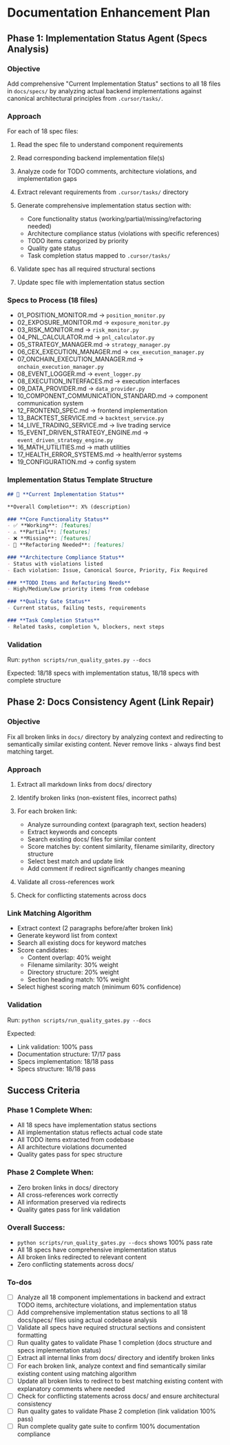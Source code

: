 <!-- cbd9bf82-4564-4818-bcee-a94f5815ea02 563dc7c7-67ec-49ed-9579-a4d63e480a3e -->
# Documentation Enhancement Plan

## Phase 1: Implementation Status Agent (Specs Analysis)

### Objective

Add comprehensive "Current Implementation Status" sections to all 18 files in `docs/specs/` by analyzing actual backend implementations against canonical architectural principles from `.cursor/tasks/`.

### Approach

For each of 18 spec files:

1. Read the spec file to understand component requirements
2. Read corresponding backend implementation file(s)
3. Analyze code for TODO comments, architecture violations, and implementation gaps
4. Extract relevant requirements from `.cursor/tasks/` directory
5. Generate comprehensive implementation status section with:

   - Core functionality status (working/partial/missing/refactoring needed)
   - Architecture compliance status (violations with specific references)
   - TODO items categorized by priority
   - Quality gate status
   - Task completion status mapped to `.cursor/tasks/`

6. Validate spec has all required structural sections
7. Update spec file with implementation status section

### Specs to Process (18 files)

- 01_POSITION_MONITOR.md → `position_monitor.py`
- 02_EXPOSURE_MONITOR.md → `exposure_monitor.py`
- 03_RISK_MONITOR.md → `risk_monitor.py`
- 04_PNL_CALCULATOR.md → `pnl_calculator.py`
- 05_STRATEGY_MANAGER.md → `strategy_manager.py`
- 06_CEX_EXECUTION_MANAGER.md → `cex_execution_manager.py`
- 07_ONCHAIN_EXECUTION_MANAGER.md → `onchain_execution_manager.py`
- 08_EVENT_LOGGER.md → `event_logger.py`
- 08_EXECUTION_INTERFACES.md → execution interfaces
- 09_DATA_PROVIDER.md → `data_provider.py`
- 10_COMPONENT_COMMUNICATION_STANDARD.md → component communication system
- 12_FRONTEND_SPEC.md → frontend implementation
- 13_BACKTEST_SERVICE.md → `backtest_service.py`
- 14_LIVE_TRADING_SERVICE.md → live trading service
- 15_EVENT_DRIVEN_STRATEGY_ENGINE.md → `event_driven_strategy_engine.py`
- 16_MATH_UTILITIES.md → math utilities
- 17_HEALTH_ERROR_SYSTEMS.md → health/error systems
- 19_CONFIGURATION.md → config system

### Implementation Status Template Structure

```markdown
## 🔧 **Current Implementation Status**

**Overall Completion**: X% (description)

### **Core Functionality Status**
- ✅ **Working**: [features]
- ⚠️ **Partial**: [features]
- ❌ **Missing**: [features]
- 🔄 **Refactoring Needed**: [features]

### **Architecture Compliance Status**
- Status with violations listed
- Each violation: Issue, Canonical Source, Priority, Fix Required

### **TODO Items and Refactoring Needs**
- High/Medium/Low priority items from codebase

### **Quality Gate Status**
- Current status, failing tests, requirements

### **Task Completion Status**
- Related tasks, completion %, blockers, next steps
```

### Validation

Run: `python scripts/run_quality_gates.py --docs`

Expected: 18/18 specs with implementation status, 18/18 specs with complete structure

## Phase 2: Docs Consistency Agent (Link Repair)

### Objective

Fix all broken links in `docs/` directory by analyzing context and redirecting to semantically similar existing content. Never remove links - always find best matching target.

### Approach

1. Extract all markdown links from docs/ directory
2. Identify broken links (non-existent files, incorrect paths)
3. For each broken link:

   - Analyze surrounding context (paragraph text, section headers)
   - Extract keywords and concepts
   - Search existing docs/ files for similar content
   - Score matches by: content similarity, filename similarity, directory structure
   - Select best match and update link
   - Add comment if redirect significantly changes meaning

4. Validate all cross-references work
5. Check for conflicting statements across docs

### Link Matching Algorithm

- Extract context (2 paragraphs before/after broken link)
- Generate keyword list from context
- Search all existing docs for keyword matches
- Score candidates:
  - Content overlap: 40% weight
  - Filename similarity: 30% weight
  - Directory structure: 20% weight
  - Section heading match: 10% weight
- Select highest scoring match (minimum 60% confidence)

### Validation

Run: `python scripts/run_quality_gates.py --docs`

Expected:

- Link validation: 100% pass
- Documentation structure: 17/17 pass
- Specs implementation: 18/18 pass
- Specs structure: 18/18 pass

## Success Criteria

### Phase 1 Complete When:

- All 18 specs have implementation status sections
- All implementation status reflects actual code state
- All TODO items extracted from codebase
- All architecture violations documented
- Quality gates pass for spec structure

### Phase 2 Complete When:

- Zero broken links in docs/ directory
- All cross-references work correctly
- All information preserved via redirects
- Quality gates pass for link validation

### Overall Success:

- `python scripts/run_quality_gates.py --docs` shows 100% pass rate
- All 18 specs have comprehensive implementation status
- All broken links redirected to relevant content
- Zero conflicting statements across docs/

### To-dos

- [ ] Analyze all 18 component implementations in backend and extract TODO items, architecture violations, and implementation status
- [ ] Add comprehensive implementation status sections to all 18 docs/specs/ files using actual codebase analysis
- [ ] Validate all specs have required structural sections and consistent formatting
- [ ] Run quality gates to validate Phase 1 completion (docs structure and specs implementation status)
- [ ] Extract all internal links from docs/ directory and identify broken links
- [ ] For each broken link, analyze context and find semantically similar existing content using matching algorithm
- [ ] Update all broken links to redirect to best matching existing content with explanatory comments where needed
- [ ] Check for conflicting statements across docs/ and ensure architectural consistency
- [ ] Run quality gates to validate Phase 2 completion (link validation 100% pass)
- [ ] Run complete quality gate suite to confirm 100% documentation compliance